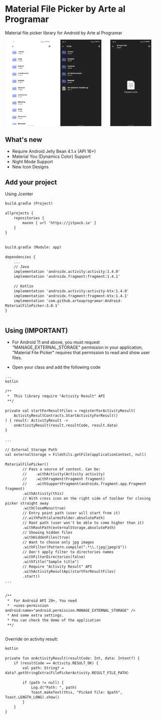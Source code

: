 # Material File Picker by Arte al Programar

Material file picker library for Android by Arte al Programar

![](ss/main.png)

## What's new

- Require Android Jelly Bean 4.1.x (API 16+)
- Material You (Dynamics Color) Support
- Night Mode Support
- New Icon Designs

## Add your project

Using Jcenter

```
build.gradle (Project)

allprojects {
    repositories {
        maven { url 'https://jitpack.io' }
    }
}


build.gradle (Module: app)

dependencies {
    ...
    // Java
    implementation 'androidx.activity:activity:1.4.0'
    implementation 'androidx.fragment:fragment:1.4.1'

    // Kotlin
    implementation 'androidx.activity:activity-ktx:1.4.0'
    implementation 'androidx.fragment:fragment-ktx:1.4.1'
    implementation 'com.github.arteaprogramar:Android-MaterialFilePicker:3.0.1'
}


```

## Using (IMPORTANT)

- For Android 11 and above, you must request "MANAGE_EXTERNAL_STORAGE" permission in your
  application, "Material File Picker" requires that permission to read and show user files.

- Open your class and add the following code

```
...
kotlin 

/** 
 *  This library require "Activity Result" API 
 **/

private val startForResultFiles = registerForActivityResult(
    ActivityResultContracts.StartActivityForResult()
) { result: ActivityResult ->
    onActivityResult(result.resultCode, result.data)
} 
 
...

// External Storage Path
val externalStorage = FileUtils.getFile(applicationContext, null)

MaterialFilePicker()
        // Pass a source of context. Can be:
        //    .withActivity(Activity activity)
        //    .withFragment(Fragment fragment)
        //    .withSupportFragment(androidx.fragment.app.Fragment fragment)
        .withActivity(this)
        // With cross icon on the right side of toolbar for closing picker straight away
        .withCloseMenu(true)
        // Entry point path (user will start from it)
        //.withPath(alarmsFolder.absolutePath)
        // Root path (user won't be able to come higher than it)
        .withRootPath(externalStorage.absolutePath)
        // Showing hidden files
        .withHiddenFiles(true)
        // Want to choose only jpg images
        .withFilter(Pattern.compile(".*\\.(jpg|jpeg)$"))
        // Don't apply filter to directories names
        .withFilterDirectories(false)
        .withTitle("Sample title")
        // Require "Activity Result" API
        .withActivityResultApi(startForResultFiles)
        .start()
...


/** 
 *  For Android API 29+, You need 
 *  <uses-permission android:name="android.permission.MANAGE_EXTERNAL_STORAGE" /> 
 * And some extra settings.
 * You can check the demo of the application
 **/


```

Override on activity result:

```
kotlin

private fun onActivityResult(resultCode: Int, data: Intent?) {
    if (resultCode == Activity.RESULT_OK) {
        val path: String? = data?.getStringExtra(FilePickerActivity.RESULT_FILE_PATH)

        if (path != null) {
            Log.d("Path: ", path)
            Toast.makeText(this, "Picked file: $path", Toast.LENGTH_LONG).show()
        }
    }
}

```
